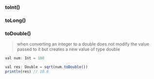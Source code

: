 ### toInt()

### toLong()

### toDouble()
> when converting an integer to a double
does not modify the value passed to it but creates a new value of type double
```js
val num: Int = 100

val res: Double = sqrt(num.toDouble())
println(res) // 10.0
```
